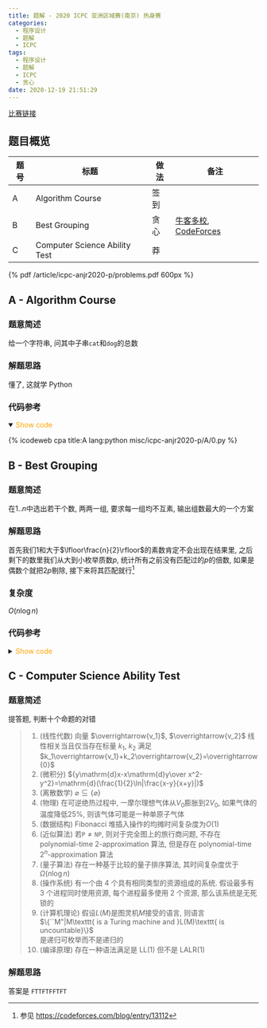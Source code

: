 ```yaml
---
title: 题解 - 2020 ICPC 亚洲区域赛(南京) 热身赛
categories:
  - 程序设计
  - 题解
  - ICPC
tags:
  - 程序设计
  - 题解
  - ICPC
  - 贪心
date: 2020-12-19 21:51:29
---
```


[比赛链接](https://ac.nowcoder.com/acm/contest/10271)

<!-- more -->

## 题目概览

| 题号 | 标题                          | 做法 | 备注                                                                                                                  |
| ---- | ----------------------------- | ---- | --------------------------------------------------------------------------------------------------------------------- |
| A    | Algorithm Course              | 签到 |
| B    | Best Grouping                 | 贪心 | [牛客多校](https://ac.nowcoder.com/acm/contest/5669/H), [CodeForces](https://codeforces.com/problemset/problem/449/C) |
| C    | Computer Science Ability Test | 莽   |

<!-- [官方题解](official_solutions.zip) -->

{% pdf /article/icpc-anjr2020-p/problems.pdf 600px %}

## A - Algorithm Course

### 题意简述

给一个字符串, 问其中子串`cat`和`dog`的总数

### 解题思路

懂了, 这就学 Python

### 代码参考

<details open>
<summary><font color='orange'>Show code</font></summary>

{% icodeweb cpa title:A lang:python misc/icpc-anjr2020-p/A/0.py %}

</details>

## B - Best Grouping

### 题意简述

在$1..n$中选出若干个数, 两两一组, 要求每一组均不互素, 输出组数最大的一个方案

### 解题思路

首先我们$1$和大于$\lfloor\frac{n}{2}\rfloor$的素数肯定不会出现在结果里, 之后剩下的数里我们从大到小枚举质数$p$, 统计所有之前没有匹配过的$p$的倍数, 如果是偶数个就把$2p$剔除, 接下来将其匹配就行[^1]

### 复杂度

$O(n\log n)$

### 代码参考

<details>
<summary><font color='orange'>Show code</font></summary>

{% icodeweb cpa title:B lang:cpp misc/icpc-anjr2020-p/B/0.cpp %}

</details>

## C - Computer Science Ability Test

### 题意简述

提答题, 判断十个命题的对错

> 1. (线性代数) 向量 $\overrightarrow{v_1}$, $\overrightarrow{v_2}$ 线性相关当且仅当存在标量 $k_1$, $k_2$ 满足$k_1\overrightarrow{v_1}+k_2\overrightarrow{v_2}=\overrightarrow{0}$
> 1. (微积分) ${y\mathrm{d}x-x\mathrm{d}y\over x^2-y^2}=\mathrm{d}(\frac{1}{2}\ln|\frac{x-y}{x+y}|)$
> 1. (离散数学) $\varnothing\subseteq\{\varnothing\}$
> 1. (物理) 在可逆绝热过程中, 一摩尔理想气体从$V_0$膨胀到$2V_0$, 如果气体的温度降低$25\%$, 则该气体可能是一种单原子气体
> 1. (数据结构) Fibonacci 堆插入操作的均摊时间复杂度为$O(1)$
> 1. (近似算法) 若$\texttt{P}\ne\texttt{NP}$, 则对于完全图上的旅行商问题, 不存在 polynomial-time $2$-approximation 算法, 但是存在 polynomial-time $2^n$-approximation 算法
> 1. (量子算法) 存在一种基于比较的量子排序算法, 其时间复杂度优于$\Omega(n\log n)$
> 1. (操作系统) 有一个由 4 个具有相同类型的资源组成的系统. 假设最多有 3 个进程同时使用资源, 每个进程最多使用 2 个资源, 那么该系统是无死锁的
> 1. (计算机理论) 假设$L(M)$是图灵机$M$接受的语言, 则语言  
>    $\{``M"|M\texttt{ is a Turing machine and }L(M)\texttt{ is uncountable}\}$  
>    是递归可枚举而不是递归的
> 1. (编译原理) 存在一种语法满足是 LL(1) 但不是 LALR(1)

### 解题思路

答案是 `FTTFTFFTFT`

[^1]: 参见 <https://codeforces.com/blog/entry/13112>
